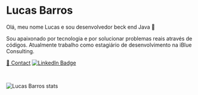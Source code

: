 <h1> Lucas Barros </h1>


Olá, meu nome Lucas e sou desenvolvedor beck end Java 👋

Sou apaixonado por tecnologia e por solucionar problemas reais através de códigos. Atualmente trabalho como estagiário de desenvolvimento na iBlue Consulting.<br>

[📱 Contact](#-contact-)
[![LinkedIn Badge](https://img.shields.io/badge/Lucas-0077B5?style=for-the-badge&logo=linkedin&logoColor=white)](https://www.linkedin.com/in/lucasbezq/)

<br>

![Lucas Barros stats](https://github-readme-stats.vercel.app/api?username=lucasbezq&show_icons=true&theme=radical)

